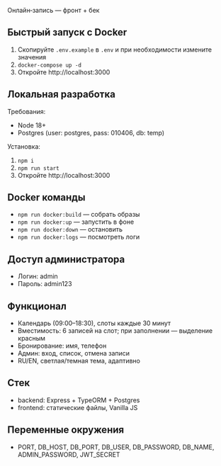 Онлайн‑запись — фронт + бек

## Быстрый запуск с Docker

1) Скопируйте `.env.example` в `.env` и при необходимости измените значения
2) `docker-compose up -d`
2) Откройте http://localhost:3000

## Локальная разработка

Требования:
- Node 18+
- Postgres (user: postgres, pass: 010406, db: temp)

Установка:
1) `npm i`
2) `npm run start`
3) Откройте http://localhost:3000

## Docker команды

- `npm run docker:build` — собрать образы
- `npm run docker:up` — запустить в фоне
- `npm run docker:down` — остановить
- `npm run docker:logs` — посмотреть логи

## Доступ администратора

- Логин: admin
- Пароль: admin123

## Функционал

- Календарь (09:00–18:30), слоты каждые 30 минут
- Вместимость: 6 записей на слот; при заполнении — выделение красным
- Бронирование: имя, телефон
- Админ: вход, список, отмена записи
- RU/EN, светлая/темная тема, адаптивно

## Стек

- backend: Express + TypeORM + Postgres
- frontend: статические файлы, Vanilla JS

## Переменные окружения

- PORT, DB_HOST, DB_PORT, DB_USER, DB_PASSWORD, DB_NAME, ADMIN_PASSWORD, JWT_SECRET

